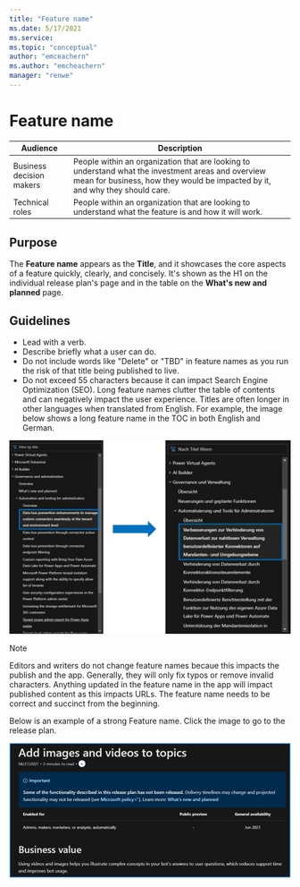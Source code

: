 ```yaml
---
title: "Feature name"
ms.date: 5/17/2021
ms.service: 
ms.topic: "conceptual"
author: "emceachern"
ms.author: "emcheachern"
manager: "renwe"
---
```


# Feature name

| Audience | Description |
|-------------|------------|
| Business decision makers | People within an organization that are looking to understand what the investment areas and overview mean for business, how they would be impacted by it, and why they should care. |
| Technical roles | People within an organization that are looking to understand what the feature is and how it will work. |


## Purpose
The **Feature name** appears as the **Title**, and it showcases the core aspects of a feature quickly, clearly, and concisely. It's shown as the H1 on the individual release plan's page and in the table on the **What's new and planned** page. 

## Guidelines

- Lead with a verb.
- Describe briefly what a user can do.
- Do not include words like "Delete" or "TBD" in feature names as you run the risk of that title being published to live.
- Do not exceed 55 characters because it can impact Search Engine Optimization (SEO). Long feature names clutter the table of contents and can negatively impact the user experience. Titles are often longer in other languages when translated from English. For example, the image below shows a long feature name in the TOC in both English and German.  

![Example of a long feature name in English and German](media/longtitle.png "Example of a long feature name in English and German")

> [!NOTE] 
> Editors and writers do not change feature names becaue this impacts the publish and the app. Generally, they will only fix typos or remove invalid characters. Anything updated in the feature name in the app will impact published content as this impacts URLs. The feature name needs to be correct and succinct from the beginning.

Below is an example of a strong Feature name. Click the image to go to the release plan.  

[![Example of a feature name](media/featurename.png "Example of a feature name")](https://docs.microsoft.com/power-platform-release-plan/2021wave1/power-virtual-agents/add-images-videos-topics)
